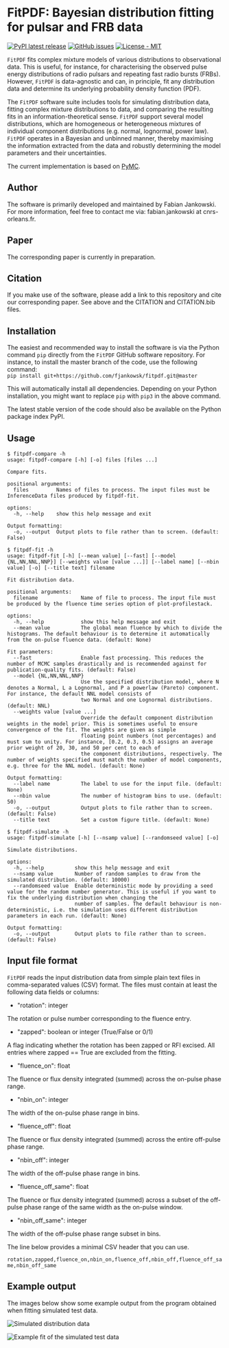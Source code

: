 # FitPDF: Bayesian distribution fitting for pulsar and FRB data #

[![PyPI latest release](https://img.shields.io/pypi/v/fitpdf.svg)](https://pypi.org/project/fitpdf/)
[![GitHub issues](https://img.shields.io/badge/issue_tracking-GitHub-blue.svg)](https://github.com/fjankowsk/fitpdf/issues/)
[![License - MIT](https://img.shields.io/pypi/l/fitpdf.svg)](https://github.com/fjankowsk/fitpdf/blob/master/LICENSE)

`FitPDF` fits complex mixture models of various distributions to observational data. This is useful, for instance, for characterising the observed pulse energy distributions of radio pulsars and repeating fast radio bursts (FRBs). However, `FitPDF` is data-agnostic and can, in principle, fit any distribution data and determine its underlying probability density function (PDF).

The `FitPDF` software suite includes tools for simulating distribution data, fitting complex mixture distributions to data, and comparing the resulting fits in an information-theoretical sense. `FitPDF` support several model distributions, which are homogeneous or heterogeneous mixtures of individual component distributions (e.g. normal, lognormal, power law). `FitPDF` operates in a Bayesian and unbinned manner, thereby maximising the information extracted from the data and robustly determining the model parameters and their uncertainties.

The current implementation is based on [PyMC](https://www.pymc.io).

## Author ##

The software is primarily developed and maintained by Fabian Jankowski. For more information, feel free to contact me via: fabian.jankowski at cnrs-orleans.fr.

## Paper ##

The corresponding paper is currently in preparation.

## Citation ##

If you make use of the software, please add a link to this repository and cite our corresponding paper. See above and the CITATION and CITATION.bib files.

## Installation ##

The easiest and recommended way to install the software is via the Python command `pip` directly from the `FitPDF` GitHub software repository. For instance, to install the master branch of the code, use the following command:  
`pip install git+https://github.com/fjankowsk/fitpdf.git@master`

This will automatically install all dependencies. Depending on your Python installation, you might want to replace `pip` with `pip3` in the above command.

The latest stable version of the code should also be available on the Python package index PyPI.

## Usage ##

```console
$ fitpdf-compare -h
usage: fitpdf-compare [-h] [-o] files [files ...]

Compare fits.

positional arguments:
  files         Names of files to process. The input files must be InferenceData files produced by fitpdf-fit.

options:
  -h, --help    show this help message and exit

Output formatting:
  -o, --output  Output plots to file rather than to screen. (default: False)
```

```console
$ fitpdf-fit -h
usage: fitpdf-fit [-h] [--mean value] [--fast] [--model {NL,NN,NNL,NNP}] [--weights value [value ...]] [--label name] [--nbin value] [-o] [--title text] filename

Fit distribution data.

positional arguments:
  filename              Name of file to process. The input file must be produced by the fluence time series option of plot-profilestack.

options:
  -h, --help            show this help message and exit
  --mean value          The global mean fluence by which to divide the histograms. The default behaviour is to determine it automatically from the on-pulse fluence data. (default: None)

Fit parameters:
  --fast                Enable fast processing. This reduces the number of MCMC samples drastically and is recommended against for publication-quality fits. (default: False)
  --model {NL,NN,NNL,NNP}
                        Use the specified distribution model, where N denotes a Normal, L a Lognormal, and P a powerlaw (Pareto) component. For instance, the default NNL model consists of
                        two Normal and one Lognormal distributions. (default: NNL)
  --weights value [value ...]
                        Override the default component distribution weights in the model prior. This is sometimes useful to ensure convergence of the fit. The weights are given as simple
                        floating point numbers (not percentages) and must sum to unity. For instance, [0.2, 0.3, 0.5] assigns an average prior weight of 20, 30, and 50 per cent to each of
                        the component distributions, respectively. The number of weights specified must match the number of model components, e.g. three for the NNL model. (default: None)

Output formatting:
  --label name          The label to use for the input file. (default: None)
  --nbin value          The number of histogram bins to use. (default: 50)
  -o, --output          Output plots to file rather than to screen. (default: False)
  --title text          Set a custom figure title. (default: None)
```

```console
$ fitpdf-simulate -h
usage: fitpdf-simulate [-h] [--nsamp value] [--randomseed value] [-o]

Simulate distributions.

options:
  -h, --help          show this help message and exit
  --nsamp value       Number of random samples to draw from the simulated distribution. (default: 10000)
  --randomseed value  Enable deterministic mode by providing a seed value for the random number generator. This is useful if you want to fix the underlying distribution when changing the
                      number of samples. The default behaviour is non-deterministic, i.e. the simulation uses different distribution parameters in each run. (default: None)

Output formatting:
  -o, --output        Output plots to file rather than to screen. (default: False)
```

## Input file format ##

`FitPDF` reads the input distribution data from simple plain text files in comma-separated values (CSV) format. The files must contain at least the following data fields or columns:

* "rotation": integer

The rotation or pulse number corresponding to the fluence entry.

* "zapped": boolean or integer (True/False or 0/1)

A flag indicating whether the rotation has been zapped or RFI excised. All entries where zapped == True are excluded from the fitting.

* "fluence_on": float

The fluence or flux density integrated (summed) across the on-pulse phase range.

* "nbin_on": integer

The width of the on-pulse phase range in bins.

* "fluence_off": float

The fluence or flux density integrated (summed) across the entire off-pulse phase range.

* "nbin_off": integer

The width of the off-pulse phase range in bins.

* "fluence_off_same": float

The fluence or flux density integrated (summed) across a subset of the off-pulse phase range of the same width as the on-pulse window.

* "nbin_off_same": integer

The width of the off-pulse phase range subset in bins.

The line below provides a minimal CSV header that you can use.

`rotation,zapped,fluence_on,nbin_on,fluence_off,nbin_off,fluence_off_same,nbin_off_same`

## Example output ##

The images below show some example output from the program obtained when fitting simulated test data.

![Simulated distribution data](https://raw.githubusercontent.com/fjankowsk/fitpdf/refs/heads/main/docs/simulated_data.png "Simulated distribution data")

![Example fit of the simulated test data](https://raw.githubusercontent.com/fjankowsk/fitpdf/refs/heads/main/docs/fit_example.png "Example fit of the simulated test data")
